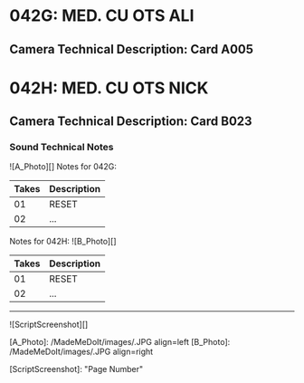 # 042G: MED. CU OTS ALI
## Camera Technical Description: Card A005

# 042H: MED. CU OTS NICK
## Camera Technical Description: Card B023

### Sound Technical Notes

![A_Photo][]
Notes for 042G: 

| Takes | Description |
|:---|:----|
| 01 | RESET |
| 02 | ... |

Notes for 042H: 
![B_Photo][]

| Takes | Description |
|:---|:----|
| 01 | RESET |
| 02 | ... |

----

![ScriptScreenshot][]


[A_Photo]:  /MadeMeDoIt/images/.JPG align=left
[B_Photo]:  /MadeMeDoIt/images/.JPG align=right

[ScriptScreenshot]: "Page Number"
